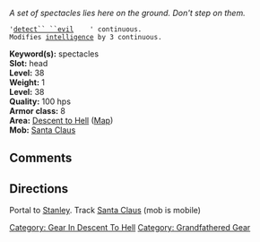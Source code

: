 *A set of spectacles lies here on the ground. Don't step on them.*

`'`[`detect`` ``evil`](Detect_Evil.md "wikilink")`    ' continuous.`  
`Modifies `[`intelligence`](Intelligence.md "wikilink")` by 3 continuous.`

**Keyword(s):** spectacles  
**Slot:** head  
**Level:** 38  
**Weight:** 1  
**Level:** 38  
**Quality:** 100 hps  
**Armor class:** 8  
**Area:** [Descent to Hell](:Category:_Descent_To_Hell.md "wikilink")
([Map](Descent_To_Hell_Map.md "wikilink"))  
**Mob:** [Santa Claus](Santa_Claus "wikilink")

## Comments

## Directions

Portal to [Stanley](Stanley "wikilink"). Track [Santa
Claus](Santa_Claus "wikilink") (mob is mobile)

[Category: Gear In Descent To
Hell](Category:_Gear_In_Descent_To_Hell "wikilink") [Category:
Grandfathered Gear](Category:_Grandfathered_Gear "wikilink")
